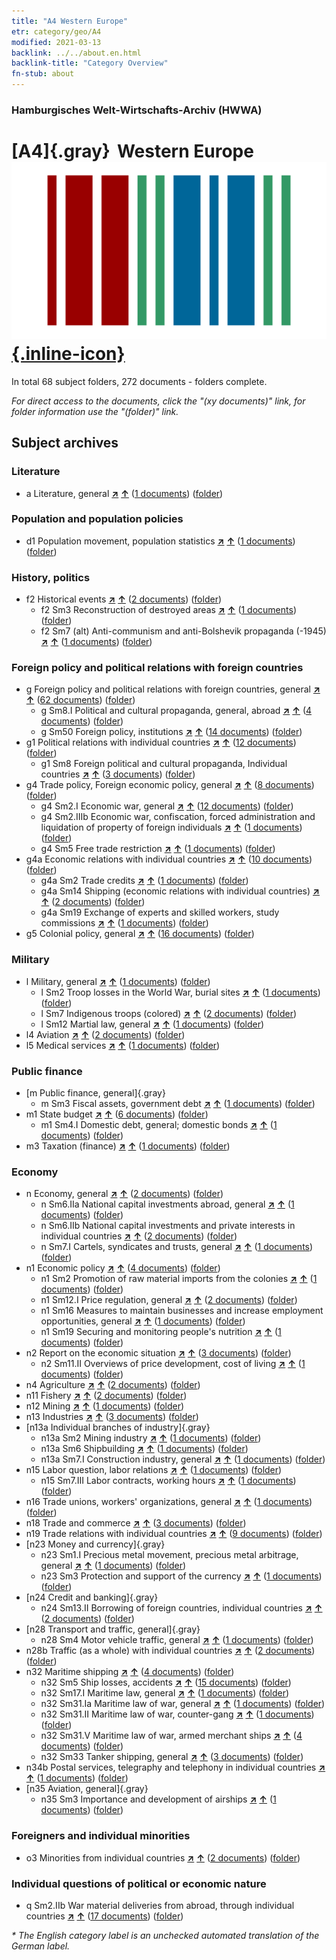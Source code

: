 ```yaml
---
title: "A4 Western Europe"
etr: category/geo/A4
modified: 2021-03-13
backlink: ../../about.en.html
backlink-title: "Category Overview"
fn-stub: about
---
```


### Hamburgisches Welt-Wirtschafts-Archiv (HWWA)
# [A4]{.gray}&#8201; Western Europe&#160; [![Wikidata item](/images/Wikidata-logo.svg){.inline-icon}](http://www.wikidata.org/entity/Q27496)





In total 68 subject folders, 272 documents - folders complete.

_For direct access to the documents, click the "(xy documents)" link, for folder information use the "(folder)" link._

## Subject archives



### Literature

- a Literature, general [**&nearr;**](../../../subject/i/142393/about.en.html "Literature, general (all over the world)") [**&uarr;**](../../../subject/about.en.html#a "Subject category system") (<a href="https://pm20.zbw.eu/dfgview/sh/140897,142393" title="about: Western Europe : Literature, general" target="_blank">1 documents</a>) ([folder](http://purl.org/pressemappe20/folder/sh/140897,142393))

### Population and population policies

- d1 Population movement, population statistics [**&nearr;**](../../../subject/i/144222/about.en.html "Population movement, population statistics (all over the world)") [**&uarr;**](../../../subject/about.en.html#d1 "Subject category system") (<a href="https://pm20.zbw.eu/dfgview/sh/140897,144222" title="about: Western Europe : Population movement, population statistics" target="_blank">1 documents</a>) ([folder](http://purl.org/pressemappe20/folder/sh/140897,144222))

### History, politics

- f2 Historical events [**&nearr;**](../../../subject/i/144286/about.en.html "Historical events (all over the world)") [**&uarr;**](../../../subject/about.en.html#f2 "Subject category system") (<a href="https://pm20.zbw.eu/dfgview/sh/140897,144286" title="about: Western Europe : Historical events" target="_blank">2 documents</a>) ([folder](http://purl.org/pressemappe20/folder/sh/140897,144286))
  - f2 Sm3 Reconstruction of destroyed areas [**&nearr;**](../../../subject/i/144289/about.en.html "Reconstruction of destroyed areas (all over the world)") [**&uarr;**](../../../subject/about.en.html#f2_Sm3 "Subject category system") (<a href="https://pm20.zbw.eu/dfgview/sh/140897,144289" title="about: Western Europe : Reconstruction of destroyed areas" target="_blank">1 documents</a>) ([folder](http://purl.org/pressemappe20/folder/sh/140897,144289))
  - f2 Sm7 (alt) Anti-communism and anti-Bolshevik propaganda (-1945) [**&nearr;**](../../../subject/i/144293/about.en.html "Anti-communism and anti-Bolshevik propaganda (-1945) (all over the world)") [**&uarr;**](../../../subject/about.en.html#f2_Sm7_(alt) "Subject category system") (<a href="https://pm20.zbw.eu/dfgview/sh/140897,144293" title="about: Western Europe : Anti-communism and anti-Bolshevik propaganda (-1945)" target="_blank">1 documents</a>) ([folder](http://purl.org/pressemappe20/folder/sh/140897,144293))

### Foreign policy and political relations with foreign countries

- g Foreign policy and political relations with foreign countries, general [**&nearr;**](../../../subject/i/144451/about.en.html "Foreign policy and political relations with foreign countries, general (all over the world)") [**&uarr;**](../../../subject/about.en.html#g "Subject category system") (<a href="https://pm20.zbw.eu/dfgview/sh/140897,144451" title="about: Western Europe : Foreign policy and political relations with foreign countries, general" target="_blank">62 documents</a>) ([folder](http://purl.org/pressemappe20/folder/sh/140897,144451))
  - g Sm8.I Political and cultural propaganda, general, abroad [**&nearr;**](../../../subject/i/144579/about.en.html "Political and cultural propaganda, general, abroad (all over the world)") [**&uarr;**](../../../subject/about.en.html#g_Sm8.I "Subject category system") (<a href="https://pm20.zbw.eu/dfgview/sh/140897,144579" title="about: Western Europe : Political and cultural propaganda, general, abroad" target="_blank">4 documents</a>) ([folder](http://purl.org/pressemappe20/folder/sh/140897,144579))
  - g Sm50 Foreign policy, institutions [**&nearr;**](../../../subject/i/150784/about.en.html "Foreign policy, institutions (all over the world)") [**&uarr;**](../../../subject/about.en.html#g_Sm50 "Subject category system") (<a href="https://pm20.zbw.eu/dfgview/sh/140897,150784" title="about: Western Europe : Foreign policy, institutions" target="_blank">14 documents</a>) ([folder](http://purl.org/pressemappe20/folder/sh/140897,150784))
- g1 Political relations with individual countries [**&nearr;**](../../../subject/i/144452/about.en.html "Political relations with individual countries (all over the world)") [**&uarr;**](../../../subject/about.en.html#g1 "Subject category system") (<a href="https://pm20.zbw.eu/dfgview/sh/140897,144452" title="about: Western Europe : Political relations with individual countries" target="_blank">12 documents</a>) ([folder](http://purl.org/pressemappe20/folder/sh/140897,144452))
  - g1 Sm8 Foreign political and cultural propaganda, Individual countries [**&nearr;**](../../../subject/i/144459/about.en.html "Foreign political and cultural propaganda, Individual countries (all over the world)") [**&uarr;**](../../../subject/about.en.html#g1_Sm8 "Subject category system") (<a href="https://pm20.zbw.eu/dfgview/sh/140897,144459" title="about: Western Europe : Foreign political and cultural propaganda, Individual countries" target="_blank">3 documents</a>) ([folder](http://purl.org/pressemappe20/folder/sh/140897,144459))
- g4 Trade policy, Foreign economic policy, general [**&nearr;**](../../../subject/i/144470/about.en.html "Trade policy, Foreign economic policy, general (all over the world)") [**&uarr;**](../../../subject/about.en.html#g4 "Subject category system") (<a href="https://pm20.zbw.eu/dfgview/sh/140897,144470" title="about: Western Europe : Trade policy, Foreign economic policy, general" target="_blank">8 documents</a>) ([folder](http://purl.org/pressemappe20/folder/sh/140897,144470))
  - g4 Sm2.I Economic war, general [**&nearr;**](../../../subject/i/144474/about.en.html "Economic war, general (all over the world)") [**&uarr;**](../../../subject/about.en.html#g4_Sm2.I "Subject category system") (<a href="https://pm20.zbw.eu/dfgview/sh/140897,144474" title="about: Western Europe : Economic war, general" target="_blank">12 documents</a>) ([folder](http://purl.org/pressemappe20/folder/sh/140897,144474))
  - g4 Sm2.IIIb Economic war, confiscation, forced administration and liquidation of property of foreign individuals [**&nearr;**](../../../subject/i/144477/about.en.html "Economic war, confiscation, forced administration and liquidation of property of foreign individuals (all over the world)") [**&uarr;**](../../../subject/about.en.html#g4_Sm2.IIIb "Subject category system") (<a href="https://pm20.zbw.eu/dfgview/sh/140897,144477" title="about: Western Europe : Economic war, confiscation, forced administration and liquidation of property of foreign individuals" target="_blank">1 documents</a>) ([folder](http://purl.org/pressemappe20/folder/sh/140897,144477))
  - g4 Sm5 Free trade restriction [**&nearr;**](../../../subject/i/144486/about.en.html "Free trade restriction (all over the world)") [**&uarr;**](../../../subject/about.en.html#g4_Sm5 "Subject category system") (<a href="https://pm20.zbw.eu/dfgview/sh/140897,144486" title="about: Western Europe : Free trade restriction" target="_blank">1 documents</a>) ([folder](http://purl.org/pressemappe20/folder/sh/140897,144486))
- g4a Economic relations with individual countries [**&nearr;**](../../../subject/i/144531/about.en.html "Economic relations with individual countries (all over the world)") [**&uarr;**](../../../subject/about.en.html#g4a "Subject category system") (<a href="https://pm20.zbw.eu/dfgview/sh/140897,144531" title="about: Western Europe : Economic relations with individual countries" target="_blank">10 documents</a>) ([folder](http://purl.org/pressemappe20/folder/sh/140897,144531))
  - g4a Sm2 Trade credits [**&nearr;**](../../../subject/i/144533/about.en.html "Trade credits (all over the world)") [**&uarr;**](../../../subject/about.en.html#g4a_Sm2 "Subject category system") (<a href="https://pm20.zbw.eu/dfgview/sh/140897,144533" title="about: Western Europe : Trade credits" target="_blank">1 documents</a>) ([folder](http://purl.org/pressemappe20/folder/sh/140897,144533))
  - g4a Sm14 Shipping (economic relations with individual countries) [**&nearr;**](../../../subject/i/144544/about.en.html "Shipping (economic relations with individual countries) (all over the world)") [**&uarr;**](../../../subject/about.en.html#g4a_Sm14 "Subject category system") (<a href="https://pm20.zbw.eu/dfgview/sh/140897,144544" title="about: Western Europe : Shipping (economic relations with individual countries)" target="_blank">2 documents</a>) ([folder](http://purl.org/pressemappe20/folder/sh/140897,144544))
  - g4a Sm19 Exchange of experts and skilled workers, study commissions [**&nearr;**](../../../subject/i/144549/about.en.html "Exchange of experts and skilled workers, study commissions (all over the world)") [**&uarr;**](../../../subject/about.en.html#g4a_Sm19 "Subject category system") (<a href="https://pm20.zbw.eu/dfgview/sh/140897,144549" title="about: Western Europe : Exchange of experts and skilled workers, study commissions" target="_blank">1 documents</a>) ([folder](http://purl.org/pressemappe20/folder/sh/140897,144549))
- g5 Colonial policy, general [**&nearr;**](../../../subject/i/144558/about.en.html "Colonial policy, general (all over the world)") [**&uarr;**](../../../subject/about.en.html#g5 "Subject category system") (<a href="https://pm20.zbw.eu/dfgview/sh/140897,144558" title="about: Western Europe : Colonial policy, general" target="_blank">16 documents</a>) ([folder](http://purl.org/pressemappe20/folder/sh/140897,144558))

### Military

- l Military, general [**&nearr;**](../../../subject/i/144762/about.en.html "Military, general (all over the world)") [**&uarr;**](../../../subject/about.en.html#l "Subject category system") (<a href="https://pm20.zbw.eu/dfgview/sh/140897,144762" title="about: Western Europe : Military, general" target="_blank">1 documents</a>) ([folder](http://purl.org/pressemappe20/folder/sh/140897,144762))
  - l Sm2 Troop losses in the World War, burial sites [**&nearr;**](../../../subject/i/144786/about.en.html "Troop losses in the World War, burial sites (all over the world)") [**&uarr;**](../../../subject/about.en.html#l_Sm2 "Subject category system") (<a href="https://pm20.zbw.eu/dfgview/sh/140897,144786" title="about: Western Europe : Troop losses in the World War, burial sites" target="_blank">1 documents</a>) ([folder](http://purl.org/pressemappe20/folder/sh/140897,144786))
  - l Sm7 Indigenous troops (colored) [**&nearr;**](../../../subject/i/144795/about.en.html "Indigenous troops (colored) (all over the world)") [**&uarr;**](../../../subject/about.en.html#l_Sm7 "Subject category system") (<a href="https://pm20.zbw.eu/dfgview/sh/140897,144795" title="about: Western Europe : Indigenous troops (colored)" target="_blank">2 documents</a>) ([folder](http://purl.org/pressemappe20/folder/sh/140897,144795))
  - l Sm12 Martial law, general [**&nearr;**](../../../subject/i/144799/about.en.html "Martial law, general (all over the world)") [**&uarr;**](../../../subject/about.en.html#l_Sm12 "Subject category system") (<a href="https://pm20.zbw.eu/dfgview/sh/140897,144799" title="about: Western Europe : Martial law, general" target="_blank">1 documents</a>) ([folder](http://purl.org/pressemappe20/folder/sh/140897,144799))
- l4 Aviation [**&nearr;**](../../../subject/i/144775/about.en.html "Aviation (all over the world)") [**&uarr;**](../../../subject/about.en.html#l4 "Subject category system") (<a href="https://pm20.zbw.eu/dfgview/sh/140897,144775" title="about: Western Europe : Aviation" target="_blank">2 documents</a>) ([folder](http://purl.org/pressemappe20/folder/sh/140897,144775))
- l5 Medical services [**&nearr;**](../../../subject/i/144778/about.en.html "Medical services (all over the world)") [**&uarr;**](../../../subject/about.en.html#l5 "Subject category system") (<a href="https://pm20.zbw.eu/dfgview/sh/140897,144778" title="about: Western Europe : Medical services" target="_blank">1 documents</a>) ([folder](http://purl.org/pressemappe20/folder/sh/140897,144778))

### Public finance

- [m Public finance, general]{.gray}
  - m Sm3 Fiscal assets, government debt [**&nearr;**](../../../subject/i/144912/about.en.html "Fiscal assets, government debt (all over the world)") [**&uarr;**](../../../subject/about.en.html#m_Sm3 "Subject category system") (<a href="https://pm20.zbw.eu/dfgview/sh/140897,144912" title="about: Western Europe : Fiscal assets, government debt" target="_blank">1 documents</a>) ([folder](http://purl.org/pressemappe20/folder/sh/140897,144912))
- m1 State budget [**&nearr;**](../../../subject/i/144810/about.en.html "State budget (all over the world)") [**&uarr;**](../../../subject/about.en.html#m1 "Subject category system") (<a href="https://pm20.zbw.eu/dfgview/sh/140897,144810" title="about: Western Europe : State budget" target="_blank">6 documents</a>) ([folder](http://purl.org/pressemappe20/folder/sh/140897,144810))
  - m1 Sm4.I Domestic debt, general; domestic bonds [**&nearr;**](../../../subject/i/144816/about.en.html "Domestic debt, general; domestic bonds (all over the world)") [**&uarr;**](../../../subject/about.en.html#m1_Sm4.I "Subject category system") (<a href="https://pm20.zbw.eu/dfgview/sh/140897,144816" title="about: Western Europe : Domestic debt, general; domestic bonds" target="_blank">1 documents</a>) ([folder](http://purl.org/pressemappe20/folder/sh/140897,144816))
- m3 Taxation (finance) [**&nearr;**](../../../subject/i/144868/about.en.html "Taxation (finance) (all over the world)") [**&uarr;**](../../../subject/about.en.html#m3 "Subject category system") (<a href="https://pm20.zbw.eu/dfgview/sh/140897,144868" title="about: Western Europe : Taxation (finance)" target="_blank">1 documents</a>) ([folder](http://purl.org/pressemappe20/folder/sh/140897,144868))

### Economy

- n Economy, general [**&nearr;**](../../../subject/i/144930/about.en.html "Economy, general (all over the world)") [**&uarr;**](../../../subject/about.en.html#n "Subject category system") (<a href="https://pm20.zbw.eu/dfgview/sh/140897,144930" title="about: Western Europe : Economy, general" target="_blank">2 documents</a>) ([folder](http://purl.org/pressemappe20/folder/sh/140897,144930))
  - n Sm6.IIa National capital investments abroad, general [**&nearr;**](../../../subject/i/145785/about.en.html "National capital investments abroad, general (all over the world)") [**&uarr;**](../../../subject/about.en.html#n_Sm6.IIa "Subject category system") (<a href="https://pm20.zbw.eu/dfgview/sh/140897,145785" title="about: Western Europe : National capital investments abroad, general" target="_blank">1 documents</a>) ([folder](http://purl.org/pressemappe20/folder/sh/140897,145785))
  - n Sm6.IIb National capital investments and private interests in individual countries [**&nearr;**](../../../subject/i/145786/about.en.html "National capital investments and private interests in individual countries (all over the world)") [**&uarr;**](../../../subject/about.en.html#n_Sm6.IIb "Subject category system") (<a href="https://pm20.zbw.eu/dfgview/sh/140897,145786" title="about: Western Europe : National capital investments and private interests in individual countries" target="_blank">2 documents</a>) ([folder](http://purl.org/pressemappe20/folder/sh/140897,145786))
  - n Sm7.I Cartels, syndicates and trusts, general [**&nearr;**](../../../subject/i/145787/about.en.html "Cartels, syndicates and trusts, general (all over the world)") [**&uarr;**](../../../subject/about.en.html#n_Sm7.I "Subject category system") (<a href="https://pm20.zbw.eu/dfgview/sh/140897,145787" title="about: Western Europe : Cartels, syndicates and trusts, general" target="_blank">1 documents</a>) ([folder](http://purl.org/pressemappe20/folder/sh/140897,145787))
- n1 Economic policy [**&nearr;**](../../../subject/i/144931/about.en.html "Economic policy (all over the world)") [**&uarr;**](../../../subject/about.en.html#n1 "Subject category system") (<a href="https://pm20.zbw.eu/dfgview/sh/140897,144931" title="about: Western Europe : Economic policy" target="_blank">4 documents</a>) ([folder](http://purl.org/pressemappe20/folder/sh/140897,144931))
  - n1 Sm2 Promotion of raw material imports from the colonies [**&nearr;**](../../../subject/i/144933/about.en.html "Promotion of raw material imports from the colonies (all over the world)") [**&uarr;**](../../../subject/about.en.html#n1_Sm2 "Subject category system") (<a href="https://pm20.zbw.eu/dfgview/sh/140897,144933" title="about: Western Europe : Promotion of raw material imports from the colonies" target="_blank">1 documents</a>) ([folder](http://purl.org/pressemappe20/folder/sh/140897,144933))
  - n1 Sm12.I Price regulation, general [**&nearr;**](../../../subject/i/144942/about.en.html "Price regulation, general (all over the world)") [**&uarr;**](../../../subject/about.en.html#n1_Sm12.I "Subject category system") (<a href="https://pm20.zbw.eu/dfgview/sh/140897,144942" title="about: Western Europe : Price regulation, general" target="_blank">2 documents</a>) ([folder](http://purl.org/pressemappe20/folder/sh/140897,144942))
  - n1 Sm16 Measures to maintain businesses and increase employment opportunities, general [**&nearr;**](../../../subject/i/144949/about.en.html "Measures to maintain businesses and increase employment opportunities, general (all over the world)") [**&uarr;**](../../../subject/about.en.html#n1_Sm16 "Subject category system") (<a href="https://pm20.zbw.eu/dfgview/sh/140897,144949" title="about: Western Europe : Measures to maintain businesses and increase employment opportunities, general" target="_blank">1 documents</a>) ([folder](http://purl.org/pressemappe20/folder/sh/140897,144949))
  - n1 Sm19 Securing and monitoring people's nutrition [**&nearr;**](../../../subject/i/144952/about.en.html "Securing and monitoring people's nutrition (all over the world)") [**&uarr;**](../../../subject/about.en.html#n1_Sm19 "Subject category system") (<a href="https://pm20.zbw.eu/dfgview/sh/140897,144952" title="about: Western Europe : Securing and monitoring people's nutrition" target="_blank">1 documents</a>) ([folder](http://purl.org/pressemappe20/folder/sh/140897,144952))
- n2 Report on the economic situation [**&nearr;**](../../../subject/i/144972/about.en.html "Report on the economic situation (all over the world)") [**&uarr;**](../../../subject/about.en.html#n2 "Subject category system") (<a href="https://pm20.zbw.eu/dfgview/sh/140897,144972" title="about: Western Europe : Report on the economic situation" target="_blank">3 documents</a>) ([folder](http://purl.org/pressemappe20/folder/sh/140897,144972))
  - n2 Sm11.II Overviews of price development, cost of living [**&nearr;**](../../../subject/i/145003/about.en.html "Overviews of price development, cost of living (all over the world)") [**&uarr;**](../../../subject/about.en.html#n2_Sm11.II "Subject category system") (<a href="https://pm20.zbw.eu/dfgview/sh/140897,145003" title="about: Western Europe : Overviews of price development, cost of living" target="_blank">1 documents</a>) ([folder](http://purl.org/pressemappe20/folder/sh/140897,145003))
- n4 Agriculture [**&nearr;**](../../../subject/i/145048/about.en.html "Agriculture (all over the world)") [**&uarr;**](../../../subject/about.en.html#n4 "Subject category system") (<a href="https://pm20.zbw.eu/dfgview/sh/140897,145048" title="about: Western Europe : Agriculture" target="_blank">2 documents</a>) ([folder](http://purl.org/pressemappe20/folder/sh/140897,145048))
- n11 Fishery [**&nearr;**](../../../subject/i/145076/about.en.html "Fishery (all over the world)") [**&uarr;**](../../../subject/about.en.html#n11 "Subject category system") (<a href="https://pm20.zbw.eu/dfgview/sh/140897,145076" title="about: Western Europe : Fishery" target="_blank">2 documents</a>) ([folder](http://purl.org/pressemappe20/folder/sh/140897,145076))
- n12 Mining [**&nearr;**](../../../subject/i/145083/about.en.html "Mining (all over the world)") [**&uarr;**](../../../subject/about.en.html#n12 "Subject category system") (<a href="https://pm20.zbw.eu/dfgview/sh/140897,145083" title="about: Western Europe : Mining" target="_blank">1 documents</a>) ([folder](http://purl.org/pressemappe20/folder/sh/140897,145083))
- n13 Industries [**&nearr;**](../../../subject/i/145098/about.en.html "Industries (all over the world)") [**&uarr;**](../../../subject/about.en.html#n13 "Subject category system") (<a href="https://pm20.zbw.eu/dfgview/sh/140897,145098" title="about: Western Europe : Industries" target="_blank">3 documents</a>) ([folder](http://purl.org/pressemappe20/folder/sh/140897,145098))
- [n13a Individual branches of industry]{.gray}
  - n13a Sm2 Mining industry [**&nearr;**](../../../subject/i/145118/about.en.html "Mining industry (all over the world)") [**&uarr;**](../../../subject/about.en.html#n13a_Sm2 "Subject category system") (<a href="https://pm20.zbw.eu/dfgview/sh/140897,145118" title="about: Western Europe : Mining industry" target="_blank">1 documents</a>) ([folder](http://purl.org/pressemappe20/folder/sh/140897,145118))
  - n13a Sm6 Shipbuilding [**&nearr;**](../../../subject/i/161867/about.en.html "Shipbuilding (all over the world)") [**&uarr;**](../../../subject/about.en.html#n13a_Sm6 "Subject category system") (<a href="https://pm20.zbw.eu/dfgview/sh/140897,161867" title="about: Western Europe : Shipbuilding" target="_blank">1 documents</a>) ([folder](http://purl.org/pressemappe20/folder/sh/140897,161867))
  - n13a Sm7.I Construction industry, general [**&nearr;**](../../../subject/i/145128/about.en.html "Construction industry, general (all over the world)") [**&uarr;**](../../../subject/about.en.html#n13a_Sm7.I "Subject category system") (<a href="https://pm20.zbw.eu/dfgview/sh/140897,145128" title="about: Western Europe : Construction industry, general" target="_blank">1 documents</a>) ([folder](http://purl.org/pressemappe20/folder/sh/140897,145128))
- n15 Labor question, labor relations [**&nearr;**](../../../subject/i/145155/about.en.html "Labor question, labor relations (all over the world)") [**&uarr;**](../../../subject/about.en.html#n15 "Subject category system") (<a href="https://pm20.zbw.eu/dfgview/sh/140897,145155" title="about: Western Europe : Labor question, labor relations" target="_blank">1 documents</a>) ([folder](http://purl.org/pressemappe20/folder/sh/140897,145155))
  - n15 Sm7.III Labor contracts, working hours [**&nearr;**](../../../subject/i/145170/about.en.html "Labor contracts, working hours (all over the world)") [**&uarr;**](../../../subject/about.en.html#n15_Sm7.III "Subject category system") (<a href="https://pm20.zbw.eu/dfgview/sh/140897,145170" title="about: Western Europe : Labor contracts, working hours" target="_blank">1 documents</a>) ([folder](http://purl.org/pressemappe20/folder/sh/140897,145170))
- n16 Trade unions, workers' organizations, general [**&nearr;**](../../../subject/i/145239/about.en.html "Trade unions, workers' organizations, general (all over the world)") [**&uarr;**](../../../subject/about.en.html#n16 "Subject category system") (<a href="https://pm20.zbw.eu/dfgview/sh/140897,145239" title="about: Western Europe : Trade unions, workers' organizations, general" target="_blank">1 documents</a>) ([folder](http://purl.org/pressemappe20/folder/sh/140897,145239))
- n18 Trade and commerce [**&nearr;**](../../../subject/i/145262/about.en.html "Trade and commerce (all over the world)") [**&uarr;**](../../../subject/about.en.html#n18 "Subject category system") (<a href="https://pm20.zbw.eu/dfgview/sh/140897,145262" title="about: Western Europe : Trade and commerce" target="_blank">3 documents</a>) ([folder](http://purl.org/pressemappe20/folder/sh/140897,145262))
- n19 Trade relations with individual countries [**&nearr;**](../../../subject/i/145289/about.en.html "Trade relations with individual countries (all over the world)") [**&uarr;**](../../../subject/about.en.html#n19 "Subject category system") (<a href="https://pm20.zbw.eu/dfgview/sh/140897,145289" title="about: Western Europe : Trade relations with individual countries" target="_blank">9 documents</a>) ([folder](http://purl.org/pressemappe20/folder/sh/140897,145289))
- [n23 Money and currency]{.gray}
  - n23 Sm1.I Precious metal movement, precious metal arbitrage, general [**&nearr;**](../../../subject/i/145306/about.en.html "Precious metal movement, precious metal arbitrage, general (all over the world)") [**&uarr;**](../../../subject/about.en.html#n23_Sm1.I "Subject category system") (<a href="https://pm20.zbw.eu/dfgview/sh/140897,145306" title="about: Western Europe : Precious metal movement, precious metal arbitrage, general" target="_blank">1 documents</a>) ([folder](http://purl.org/pressemappe20/folder/sh/140897,145306))
  - n23 Sm3 Protection and support of the currency [**&nearr;**](../../../subject/i/161805/about.en.html "Protection and support of the currency (all over the world)") [**&uarr;**](../../../subject/about.en.html#n23_Sm3 "Subject category system") (<a href="https://pm20.zbw.eu/dfgview/sh/140897,161805" title="about: Western Europe : Protection and support of the currency" target="_blank">1 documents</a>) ([folder](http://purl.org/pressemappe20/folder/sh/140897,161805))
- [n24 Credit and banking]{.gray}
  - n24 Sm13.II Borrowing of foreign countries, individual countries [**&nearr;**](../../../subject/i/145375/about.en.html "Borrowing of foreign countries, individual countries (all over the world)") [**&uarr;**](../../../subject/about.en.html#n24_Sm13.II "Subject category system") (<a href="https://pm20.zbw.eu/dfgview/sh/140897,145375" title="about: Western Europe : Borrowing of foreign countries, individual countries" target="_blank">2 documents</a>) ([folder](http://purl.org/pressemappe20/folder/sh/140897,145375))
- [n28 Transport and traffic, general]{.gray}
  - n28 Sm4 Motor vehicle traffic, general [**&nearr;**](../../../subject/i/145515/about.en.html "Motor vehicle traffic, general (all over the world)") [**&uarr;**](../../../subject/about.en.html#n28_Sm4 "Subject category system") (<a href="https://pm20.zbw.eu/dfgview/sh/140897,145515" title="about: Western Europe : Motor vehicle traffic, general" target="_blank">1 documents</a>) ([folder](http://purl.org/pressemappe20/folder/sh/140897,145515))
- n28b Traffic (as a whole) with individual countries [**&nearr;**](../../../subject/i/145523/about.en.html "Traffic (as a whole) with individual countries (all over the world)") [**&uarr;**](../../../subject/about.en.html#n28b "Subject category system") (<a href="https://pm20.zbw.eu/dfgview/sh/140897,145523" title="about: Western Europe : Traffic (as a whole) with individual countries" target="_blank">2 documents</a>) ([folder](http://purl.org/pressemappe20/folder/sh/140897,145523))
- n32 Maritime shipping [**&nearr;**](../../../subject/i/145567/about.en.html "Maritime shipping (all over the world)") [**&uarr;**](../../../subject/about.en.html#n32 "Subject category system") (<a href="https://pm20.zbw.eu/dfgview/sh/140897,145567" title="about: Western Europe : Maritime shipping" target="_blank">4 documents</a>) ([folder](http://purl.org/pressemappe20/folder/sh/140897,145567))
  - n32 Sm5 Ship losses, accidents [**&nearr;**](../../../subject/i/145574/about.en.html "Ship losses, accidents (all over the world)") [**&uarr;**](../../../subject/about.en.html#n32_Sm5 "Subject category system") (<a href="https://pm20.zbw.eu/dfgview/sh/140897,145574" title="about: Western Europe : Ship losses, accidents" target="_blank">15 documents</a>) ([folder](http://purl.org/pressemappe20/folder/sh/140897,145574))
  - n32 Sm17.I Maritime law, general [**&nearr;**](../../../subject/i/145588/about.en.html "Maritime law, general (all over the world)") [**&uarr;**](../../../subject/about.en.html#n32_Sm17.I "Subject category system") (<a href="https://pm20.zbw.eu/dfgview/sh/140897,145588" title="about: Western Europe : Maritime law, general" target="_blank">1 documents</a>) ([folder](http://purl.org/pressemappe20/folder/sh/140897,145588))
  - n32 Sm31.Ia Maritime law of war, general [**&nearr;**](../../../subject/i/145604/about.en.html "Maritime law of war, general (all over the world)") [**&uarr;**](../../../subject/about.en.html#n32_Sm31.Ia "Subject category system") (<a href="https://pm20.zbw.eu/dfgview/sh/140897,145604" title="about: Western Europe : Maritime law of war, general" target="_blank">1 documents</a>) ([folder](http://purl.org/pressemappe20/folder/sh/140897,145604))
  - n32 Sm31.II Maritime law of war, counter-gang [**&nearr;**](../../../subject/i/145607/about.en.html "Maritime law of war, counter-gang (all over the world)") [**&uarr;**](../../../subject/about.en.html#n32_Sm31.II "Subject category system") (<a href="https://pm20.zbw.eu/dfgview/sh/140897,145607" title="about: Western Europe : Maritime law of war, counter-gang" target="_blank">1 documents</a>) ([folder](http://purl.org/pressemappe20/folder/sh/140897,145607))
  - n32 Sm31.V Maritime law of war, armed merchant ships [**&nearr;**](../../../subject/i/145610/about.en.html "Maritime law of war, armed merchant ships (all over the world)") [**&uarr;**](../../../subject/about.en.html#n32_Sm31.V "Subject category system") (<a href="https://pm20.zbw.eu/dfgview/sh/140897,145610" title="about: Western Europe : Maritime law of war, armed merchant ships" target="_blank">4 documents</a>) ([folder](http://purl.org/pressemappe20/folder/sh/140897,145610))
  - n32 Sm33 Tanker shipping, general [**&nearr;**](../../../subject/i/145613/about.en.html "Tanker shipping, general (all over the world)") [**&uarr;**](../../../subject/about.en.html#n32_Sm33 "Subject category system") (<a href="https://pm20.zbw.eu/dfgview/sh/140897,145613" title="about: Western Europe : Tanker shipping, general" target="_blank">3 documents</a>) ([folder](http://purl.org/pressemappe20/folder/sh/140897,145613))
- n34b Postal services, telegraphy and telephony in individual countries [**&nearr;**](../../../subject/i/145680/about.en.html "Postal services, telegraphy and telephony in individual countries (all over the world)") [**&uarr;**](../../../subject/about.en.html#n34b "Subject category system") (<a href="https://pm20.zbw.eu/dfgview/sh/140897,145680" title="about: Western Europe : Postal services, telegraphy and telephony in individual countries" target="_blank">1 documents</a>) ([folder](http://purl.org/pressemappe20/folder/sh/140897,145680))
- [n35 Aviation, general]{.gray}
  - n35 Sm3 Importance and development of airships [**&nearr;**](../../../subject/i/145685/about.en.html "Importance and development of airships (all over the world)") [**&uarr;**](../../../subject/about.en.html#n35_Sm3 "Subject category system") (<a href="https://pm20.zbw.eu/dfgview/sh/140897,145685" title="about: Western Europe : Importance and development of airships" target="_blank">1 documents</a>) ([folder](http://purl.org/pressemappe20/folder/sh/140897,145685))

### Foreigners and individual minorities

- o3 Minorities from individual countries [**&nearr;**](../../../subject/i/182220/about.en.html "Minorities from individual countries (all over the world)") [**&uarr;**](../../../subject/about.en.html#o3 "Subject category system") (<a href="https://pm20.zbw.eu/dfgview/sh/140897,182220" title="about: Western Europe : Minorities from individual countries" target="_blank">2 documents</a>) ([folder](http://purl.org/pressemappe20/folder/sh/140897,182220))

### Individual questions of political or economic nature

- q Sm2.IIb War material deliveries from abroad, through individual countries [**&nearr;**](../../../subject/i/145944/about.en.html "War material deliveries from abroad, through individual countries (all over the world)") [**&uarr;**](../../../subject/about.en.html#q_Sm2.IIb "Subject category system") (<a href="https://pm20.zbw.eu/dfgview/sh/140897,145944" title="about: Western Europe : War material deliveries from abroad, through individual countries" target="_blank">17 documents</a>) ([folder](http://purl.org/pressemappe20/folder/sh/140897,145944))


_* The English category label is an unchecked automated translation of the German label._

